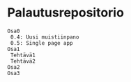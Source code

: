 # Palautusrepositorio

```
Osa0  
 0.4: Uusi muistiinpano  
 0.5: Single page app
Osa1  
 Tehtävä1  
 Tehtävä2  
Osa2  
Osa3  
```
